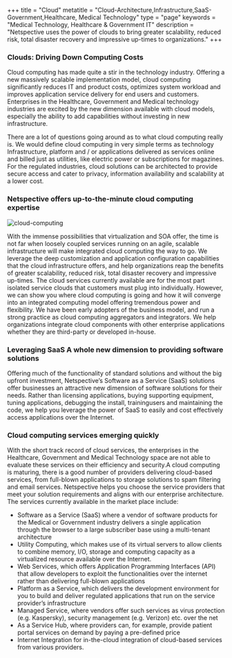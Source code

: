 +++
title = "Cloud"
metatitle = "Cloud-Architecture,Infrastructure,SaaS-Government,Healthcare, Medical Technology"
type = "page"
keywords = "Medical Technology, Healthcare & Government IT"
description = "Netspective uses the power of clouds to bring greater scalability, reduced risk, total disaster recovery and impressive up-times to organizations."
+++
### Clouds: Driving Down Computing Costs

Cloud computing has made quite a stir in the technology industry. Offering a new massively scalable implementation model, cloud computing significantly reduces IT and product costs, optimizes system workload and improves application service delivery for end users and customers. Enterprises in the Healthcare, Government and Medical technology industries are excited by the new dimension available with cloud models, especially the ability to add capabilities without investing in new infrastructure.

There are a lot of questions going around as to what cloud computing really is. We would define cloud computing in very simple terms as technology Infrastructure, platform and / or applications delivered as services online and billed just as utilities, like electric power or subscriptions for magazines. For the regulated industries, cloud solutions can be architected to provide secure access and cater to privacy, information availability and scalability at a lower cost.

### Netspective offers up-to-the-minute cloud computing expertise

![cloud-computing](/img/technology-services/cloud-computing.jpg#center)

With the immense possibilities that virtualization and SOA offer, the time is not far when loosely coupled services running on an agile, scalable infrastructure will make integrated cloud computing the way to go. We leverage the deep customization and application configuration capabilities that the cloud infrastructure offers, and help organizations reap the benefits of greater scalability, reduced risk, total disaster recovery and impressive up-times. The cloud services currently available are for the most part isolated service clouds that customers must plug into individually. However, we can show you where cloud computing is going and how it will converge into an integrated computing model offering tremendous power and flexibility. We have been early adopters of the business model, and run a strong practice as cloud computing aggregators and integrators. We help organizations integrate cloud components with other enterprise applications whether they are third-party or developed in-house.

### Leveraging SaaS A whole new dimension to providing software solutions

Offering much of the functionality of standard solutions and without the big upfront investment, Netspective’s Software as a Service (SaaS) solutions offer businesses an attractive new dimension of software solutions for their needs. Rather than licensing applications, buying supporting equipment, tuning applications, debugging the install, trainingusers and maintaining the code, we help you leverage the power of SaaS to easily and cost effectively access applications over the Internet.

### Cloud computing services emerging quickly

With the short track record of cloud services, the enterprises in the Healthcare, Government and Medical Technology space are not able to evaluate these services on their efficiency and security.A cloud computing is maturing, there is a good number of providers delivering cloud-based services, from full-blown applications to storage solutions to spam filtering and email services. Netspective helps you choose the service providers that meet your solution requirements and aligns with our enterprise architecture. The services currently available in the market place include:

* Software as a Service (SaaS) where a vendor of software products for the Medical or Government industry delivers a single application through the browser to a large subscriber base using a multi-tenant architecture
* Utility Computing, which makes use of its virtual servers to allow clients to combine memory, I/O, storage and computing capacity as a virtualized resource available over the Internet.
* Web Services, which offers Application Programming Interfaces (API) that allow developers to exploit the functionalities over the internet rather than delivering full-blown applications
* Platform as a Service, which delivers the development environment for you to build and deliver regulated applications that run on the service provider’s infrastructure
* Managed Service, where vendors offer such services as virus protection (e.g. Kaspersky), security management (e.g. Verizon) etc. over the net
* As a Service Hub, where providers can, for example, provide patient portal services on demand by paying a pre-defined price
* Internet Integration for in-the-cloud integration of cloud-based services from various providers.